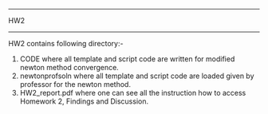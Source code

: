 *********
HW2
*********
HW2 contains following directory:-

1) CODE where all template and script code are written for modified newton method convergence.
2) newtonprofsoln where all template and script code are loaded given by professor for the newton method.
3) HW2_report.pdf where one can see all the instruction how to access Homework 2, Findings and Discussion.
